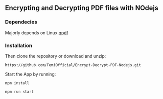 ## Encrypting and Decrypting PDF files with NOdejs

### Dependecies 
Majorly depends on Linux [qpdf](http://qpdf.sourceforge.net/)

### Installation

Then clone the repository or download and unzip:

`https://github.com/FemiOfficial/Encrypt-Decrypt-PDF-Nodejs.git`

Start the App by running:

`npm install`

`npm run start`
